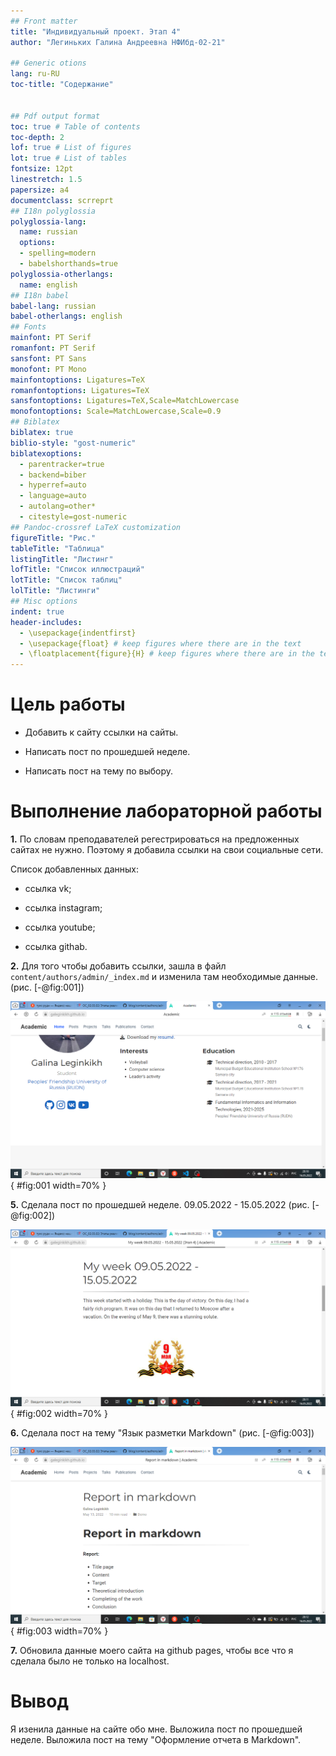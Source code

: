 ```yaml
---
## Front matter
title: "Индивидуальный проект. Этап 4"
author: "Легиньких Галина Андреевна НФИбд-02-21"

## Generic otions
lang: ru-RU
toc-title: "Содержание"


## Pdf output format
toc: true # Table of contents
toc-depth: 2
lof: true # List of figures
lot: true # List of tables
fontsize: 12pt
linestretch: 1.5
papersize: a4
documentclass: scrreprt
## I18n polyglossia
polyglossia-lang:
  name: russian
  options:
  - spelling=modern
  - babelshorthands=true
polyglossia-otherlangs:
  name: english
## I18n babel
babel-lang: russian
babel-otherlangs: english
## Fonts
mainfont: PT Serif
romanfont: PT Serif
sansfont: PT Sans
monofont: PT Mono
mainfontoptions: Ligatures=TeX
romanfontoptions: Ligatures=TeX
sansfontoptions: Ligatures=TeX,Scale=MatchLowercase
monofontoptions: Scale=MatchLowercase,Scale=0.9
## Biblatex
biblatex: true
biblio-style: "gost-numeric"
biblatexoptions:
  - parentracker=true
  - backend=biber
  - hyperref=auto
  - language=auto
  - autolang=other*
  - citestyle=gost-numeric
## Pandoc-crossref LaTeX customization
figureTitle: "Рис."
tableTitle: "Таблица"
listingTitle: "Листинг"
lofTitle: "Список иллюстраций"
lotTitle: "Список таблиц"
lolTitle: "Листинги"
## Misc options
indent: true
header-includes:
  - \usepackage{indentfirst}
  - \usepackage{float} # keep figures where there are in the text
  - \floatplacement{figure}{H} # keep figures where there are in the text
---
```


# Цель работы

- Добавить к сайту ссылки на сайты. 

- Написать пост по прошедшей неделе.

- Написать пост на тему по выбору.

# Выполнение лабораторной работы

**1.** По словам преподавателей регестрироваться на предложенных сайтах не нужно. Поэтому я добавила ссылки на свои социальные сети.

Список добавленных данных:

- ссылка vk;

- ссылка instagram;

- ссылка youtube;

- ссылка githab.

**2.**  Для того чтобы добавить ссылки, зашла в файл `content/authors/admin/_index.md` и изменила там необходимые данные. (рис. [-@fig:001])

![Ссылки](image/1.png){ #fig:001 width=70% }

**5.** Сделала пост по прошедшей неделе. 09.05.2022 - 15.05.2022 (рис. [-@fig:002])

![My week](image/2.png){ #fig:002 width=70% }

**6.** Сделала пост на тему "Язык разметки Markdown" (рис. [-@fig:003])

![Отчет в Markdown](image/3.png){ #fig:003 width=70% }

**7.** Обновила данные моего сайта на github pages, чтобы все что я сделала было не только на localhost.

# Вывод 

Я изенила данные на сайте обо мне. Выложила пост по прошедшей неделе. Выложила пост на тему "Оформление отчета в  Markdown".


